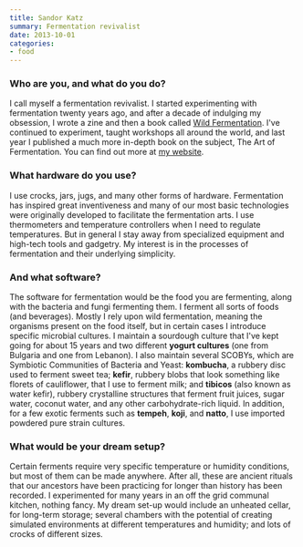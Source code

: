 ```yaml
---
title: Sandor Katz
summary: Fermentation revivalist
date: 2013-10-01
categories:
- food
---
```


### Who are you, and what do you do?

I call myself a fermentation revivalist. I started experimenting with fermentation twenty years ago, and after a decade of indulging my obsession, I wrote a zine and then a book called [Wild Fermentation](http://www.wildfermentation.com/wild-fermentation/ "Sandor's book."). I've continued to experiment, taught workshops all around the world, and last year I published a much more in-depth book on the subject, The Art of Fermentation. You can find out more at [my website](http://wildfermentation.com/ "Sandor's website.").

### What hardware do you use?

I use crocks, jars, jugs, and many other forms of hardware. Fermentation has inspired great inventiveness and many of our most basic technologies were originally developed to facilitate the fermentation arts. I use thermometers and temperature controllers when I need to regulate temperatures. But in general I stay away from specialized equipment and high-tech tools and gadgetry. My interest is in the processes of fermentation and their underlying simplicity.

### And what software?

The software for fermentation would be the food you are fermenting, along with the bacteria and fungi fermenting them. I ferment all sorts of foods (and beverages). Mostly I rely upon wild fermentation, meaning the organisms present on the food itself, but in certain cases I introduce specific microbial cultures. I maintain a sourdough culture that I've kept going for about 15 years and two different **yogurt cultures** (one from Bulgaria and one from Lebanon). I also maintain several SCOBYs, which are Symbiotic Communities of Bacteria and Yeast: **kombucha**, a rubbery disc used to ferment sweet tea; **kefir**, rubbery blobs that look something like florets of cauliflower, that I use to ferment milk; and **tibicos** (also known as water kefir), rubbery crystalline structures that ferment fruit juices, sugar water, coconut water, and any other carbohydrate-rich liquid. In addition, for a few exotic ferments such as **tempeh**, **koji**, and **natto**, I use imported powdered pure strain cultures.

### What would be your dream setup?

Certain ferments require very specific temperature or humidity conditions, but most of them can be made anywhere. After all, these are ancient rituals that our ancestors have been practicing for longer than history has been recorded. I experimented for many years in an off the grid communal kitchen, nothing fancy. My dream set-up would include an unheated cellar, for long-term storage; several chambers with the potential of creating simulated environments at different temperatures and humidity; and lots of crocks of different sizes.
